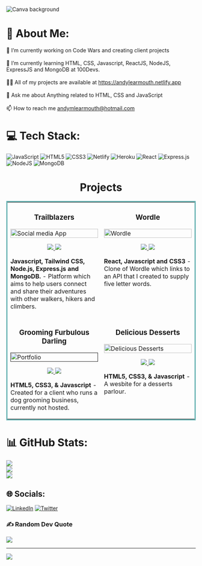 ![Canva background](https://user-images.githubusercontent.com/108182837/200116754-6122133f-3eff-4126-8173-b564bd16c446.jpeg)

# 💫 About Me:
🔭 I’m currently working on Code Wars and creating client projects<br><br>🌱 I’m currently learning HTML, CSS, Javascript, ReactJS, NodeJS, ExpressJS and MongoDB at 100Devs.<br><br>👨‍💻 All of my projects are available at https://andylearmouth.netlify.app<br><br>💬 Ask me about Anything related to HTML, CSS and JavaScript<br><br>📫 How to reach me andymlearmouth@hotmail.com


# 💻 Tech Stack:
![JavaScript](https://img.shields.io/badge/javascript-%23323330.svg?style=for-the-badge&logo=javascript&logoColor=%23F7DF1E) ![HTML5](https://img.shields.io/badge/html5-%23E34F26.svg?style=for-the-badge&logo=html5&logoColor=white) ![CSS3](https://img.shields.io/badge/css3-%231572B6.svg?style=for-the-badge&logo=css3&logoColor=white) ![Netlify](https://img.shields.io/badge/netlify-%23000000.svg?style=for-the-badge&logo=netlify&logoColor=#00C7B7) ![Heroku](https://img.shields.io/badge/heroku-%23430098.svg?style=for-the-badge&logo=heroku&logoColor=white) ![React](https://img.shields.io/badge/react-%2320232a.svg?style=for-the-badge&logo=react&logoColor=%2361DAFB) ![Express.js](https://img.shields.io/badge/express.js-%23404d59.svg?style=for-the-badge&logo=express&logoColor=%2361DAFB) ![NodeJS](https://img.shields.io/badge/node.js-6DA55F?style=for-the-badge&logo=node.js&logoColor=white) ![MongoDB](https://img.shields.io/badge/MongoDB-%234ea94b.svg?style=for-the-badge&logo=mongodb&logoColor=white)

<h1 align="center">Projects</h1>
<table bordercolor="#66b2b2">
  
  <tr>
    <td width="50%" valign="top">
      <h3 align="center">Trailblazers</h3>
        <a target="_blank" href="https://trailblazers.cyclic.app">
            <img width="100%" alt="Social media App" src="https://user-images.githubusercontent.com/90465357/221157045-7618d0e4-a7aa-454c-9f09-c7df5af42963.png"/>
        </a>
        <br />
        <p align="center">
          
  <a href="https://github.com/AndyMLearmouth92/Trailblazers" target="_blank">
    <img src="https://img.shields.io/static/v1?label=|&message=REPO&color=FBDFDD&style=flat&logo=github&logo-color=white"/>
  </a>  
  <a href="https://trailblazers.cyclic.app" target="_blank">
    <img src="https://img.shields.io/static/v1?label=|&message=WEBSITE&color=F3BDBD&style=flat&logo=wordpress&logo-color=white"/>
  </a>
      </p>
        <p><strong>Javascript, Tailwind CSS, Node.js, Express.js and MongoDB.</strong> - Platform which aims to help users connect and share their adventures with other walkers, hikers and climbers.</p>
    </td>
    <td width="50%" valign="top">
      <h3 align="center">Wordle</h3>
      <a target="_blank" href="https://wordgamewordle.netlify.app">
            <img width="100%" alt="Wordle" src="https://user-images.githubusercontent.com/90465357/221158344-8f45193e-c252-415d-8fd7-91c1530e9538.png"/>
        </a>
        <p align="center">
          
  <a href="https://github.com/AndyMLearmouth92/Wordle-React" target="_blank">
    <img src="https://img.shields.io/static/v1?label=|&message=REPO&color=FBDFDD&style=flat&logo=github&logo-color=white"/>
  </a>
  <a href="https://wordgamewordle.netlify.app" target="_blank">
    <img src="https://img.shields.io/static/v1?label=|&message=WEBSITE&color=F3BDBD&style=flat&logo=wordpress&logo-color=white"/>
  </a>
      </p>
        <p><strong>React, Javascript and CSS3</strong> - Clone of Wordle which links to an API that I created to supply five letter words.</p>
    </td>
  </tr>
  
  <tr>
    <td width="50%" valign="top">
      <h3 align="center">Grooming Furbulous Darling</h3>
        <a target="_blank" href="">
          <img width="100%" alt="Portfolio" src="https://user-images.githubusercontent.com/90465357/221159163-f05578c2-b24b-4493-bcf5-5906d657d822.png"/>
        </a>
      <br />
        <p align="center">
  <a href="https://github.com/AndyMLearmouth92/Grooming-Furbulous-Darling" target="_blank">
    <img src="https://img.shields.io/static/v1?label=|&message=REPO&color=FBDFDD&style=flat&logo=github&logo-color=white"/>
  </a>
  <a href="" target="_blank">
    <img src="https://img.shields.io/static/v1?label=|&message=WEBSITE&color=F3BDBD&style=flat&logo=wordpress&logo-color=white"/>
  </a>
      </p>
        <p><strong>HTML5, CSS3, & Javascript</strong> - Created for a client who runs a dog grooming business, currently not hosted.</p>
    </td>
    <td width="50%" valign="top">
      <h3 align="center">Delicious Desserts</h3>
        <a target="_blank" href="https://deliciousdessertsjesmond.netlify.app/index.html">
          <img width="100%" alt="Delicious Desserts" src="https://user-images.githubusercontent.com/90465357/221187721-cfdfae45-31d0-4bc6-8ecd-7e49f69f741b.png"/>
        </a>
        <p align="center">
          
  <a href="https://github.com/AndyMLearmouth92/Delicious-Desserts" target="_blank">
    <img src="https://img.shields.io/static/v1?label=|&message=REPO&color=FBDFDD&style=flat&logo=github&logo-color=white"/>
  </a>
  <a href="https://deliciousdessertsjesmond.netlify.app/index.html" target="_blank">
    <img src="https://img.shields.io/static/v1?label=|&message=WEBSITE&color=F3BDBD&style=flat&logo=wordpress&logo-color=white"/>
  </a>
      </p>
        <p><strong>HTML5, CSS3, & Javascript</strong> - A wesbite for a desserts parlour.</p>
    </td>
  </tr>
</table>

# 📊 GitHub Stats:
![](https://github-readme-stats-eta-beige.vercel.app/api?username=AndyMLearmouth92&theme=city_light&hide_border=false&include_all_commits=true&count_private=true)<br/>
![](https://github-readme-streak-stats.herokuapp.com/?user=AndyMLearmouth92&theme=city_light&hide_border=false)<br/>
![](https://github-readme-stats-eta-beige.vercel.app/api/top-langs/?username=AndyMLearmouth92&theme=city_light&hide_border=false&include_all_commits=true&count_private=true&layout=compact)


## 🌐 Socials:
[![LinkedIn](https://img.shields.io/badge/LinkedIn-%230077B5.svg?logo=linkedin&logoColor=white)](https://www.linkedin.com/in/andrewlearmouth) 
[![Twitter](https://img.shields.io/badge/Twitter-%231DA1F2.svg?logo=Twitter&logoColor=white)](https://twitter.com/Andyml92) 


### ✍️ Random Dev Quote
![](https://quotes-github-readme.vercel.app/api?type=horizontal&theme=radical)

---
[![](https://visitcount.itsvg.in/api?id=AndyMLearmouth92&icon=0&color=1)](https://visitcount.itsvg.in)

<!-- Proudly created with GPRM ( https://gprm.itsvg.in ) -->
